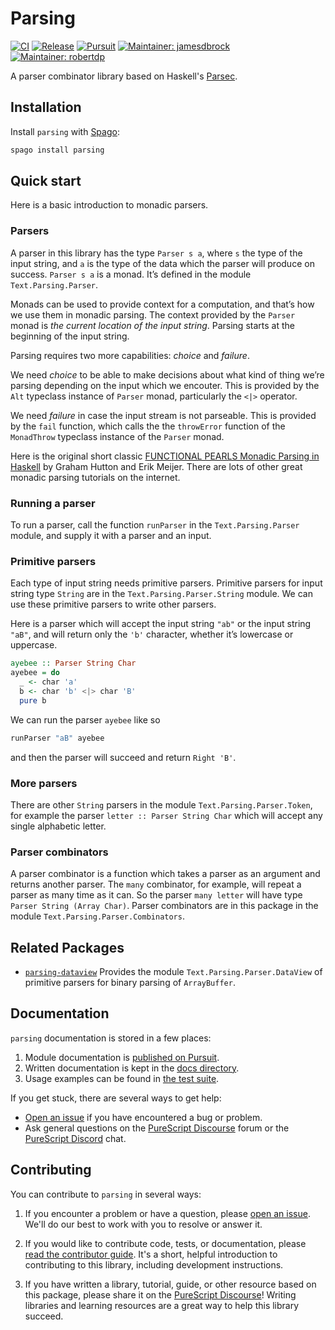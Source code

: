# Parsing

[![CI](https://github.com/purescript-contrib/purescript-parsing/workflows/CI/badge.svg?branch=main)](https://github.com/purescript-contrib/purescript-parsing/actions?query=workflow%3ACI+branch%3Amain)
[![Release](https://img.shields.io/github/release/purescript-contrib/purescript-parsing.svg)](https://github.com/purescript-contrib/purescript-parsing/releases)
[![Pursuit](https://pursuit.purescript.org/packages/purescript-parsing/badge)](https://pursuit.purescript.org/packages/purescript-parsing)
[![Maintainer: jamesdbrock](https://img.shields.io/badge/maintainer-jamesdbrock-teal.svg)](https://github.com/jamesdbrock)
[![Maintainer: robertdp](https://img.shields.io/badge/maintainer-robertdp-teal.svg)](https://github.com/robertdp)

A parser combinator library based on Haskell's [Parsec](https://hackage.haskell.org/package/parsec).

## Installation

Install `parsing` with [Spago](https://github.com/purescript/spago):

```sh
spago install parsing
```

## Quick start

Here is a basic introduction to monadic parsers.

### Parsers

A parser in this library has the type `Parser s a`, where `s` the type of the input string, and `a` is the type of the data which the parser will produce on success. `Parser s a` is a monad. It’s defined in the module `Text.Parsing.Parser`.

Monads can be used to provide context for a computation, and that’s how we use them in monadic parsing. The context provided by the `Parser` monad is *the current location of the input string*. Parsing starts at the beginning of the input string.

Parsing requires two more capabilities: *choice* and *failure*.

We need *choice* to be able to make decisions about what kind of thing we’re parsing depending on the input which we encouter. This is provided by the `Alt` typeclass instance of `Parser` monad, particularly the `<|>` operator.

We need *failure* in case the input stream is not parseable. This is provided by the `fail` function, which calls the the `throwError` function of the `MonadThrow` typeclass instance of the `Parser` monad.

Here is the original short classic [FUNCTIONAL PEARLS Monadic Parsing in Haskell](https://www.cs.nott.ac.uk/~pszgmh/pearl.pdf) by Graham Hutton and Erik Meijer. There are lots of other great monadic parsing tutorials on the internet.

### Running a parser

To run a parser, call the function `runParser` in the `Text.Parsing.Parser` module, and supply it with a parser and an input.

### Primitive parsers

Each type of input string needs primitive parsers. Primitive parsers for input string type `String` are in the `Text.Parsing.Parser.String` module. We can use these primitive parsers to write other parsers.

Here is a parser which will accept the input string `"ab"` or the input string `"aB"`, and will return only the `'b'` character, whether it’s lowercase or uppercase.

```purescript
ayebee :: Parser String Char
ayebee = do
  _ <- char 'a'
  b <- char 'b' <|> char 'B'
  pure b
```

We can run the parser `ayebee` like so

```purescript
runParser "aB" ayebee
```

and then the parser will succeed and return `Right 'B'`.

### More parsers

There are other `String` parsers in the module `Text.Parsing.Parser.Token`, for example the parser `letter :: Parser String Char` which will accept any single alphabetic letter.

### Parser combinators

A parser combinator is a function which takes a parser as an argument and returns another parser. The `many` combinator, for example, will repeat a parser as many time as it can. So the parser `many letter` will have type `Parser String (Array Char)`. Parser combinators are in this package in the module `Text.Parsing.Parser.Combinators`.

## Related Packages

- [`parsing-dataview`](https://pursuit.purescript.org/packages/purescript-parsing-dataview)
  Provides the module `Text.Parsing.Parser.DataView` of primitive parsers for binary parsing of
  `ArrayBuffer`.

## Documentation

`parsing` documentation is stored in a few places:

1. Module documentation is [published on Pursuit](https://pursuit.purescript.org/packages/purescript-parsing).
2. Written documentation is kept in the [docs directory](./docs).
3. Usage examples can be found in [the test suite](./test).

If you get stuck, there are several ways to get help:

- [Open an issue](https://github.com/purescript-contrib/purescript-parsing/issues) if you have encountered a bug or problem.
- Ask general questions on the [PureScript Discourse](https://discourse.purescript.org) forum or the [PureScript Discord](https://purescript.org/chat) chat.

## Contributing

You can contribute to `parsing` in several ways:

1. If you encounter a problem or have a question, please [open an issue](https://github.com/purescript-contrib/purescript-parsing/issues). We'll do our best to work with you to resolve or answer it.

2. If you would like to contribute code, tests, or documentation, please [read the contributor guide](./CONTRIBUTING.md). It's a short, helpful introduction to contributing to this library, including development instructions.

3. If you have written a library, tutorial, guide, or other resource based on this package, please share it on the [PureScript Discourse](https://discourse.purescript.org)! Writing libraries and learning resources are a great way to help this library succeed.
